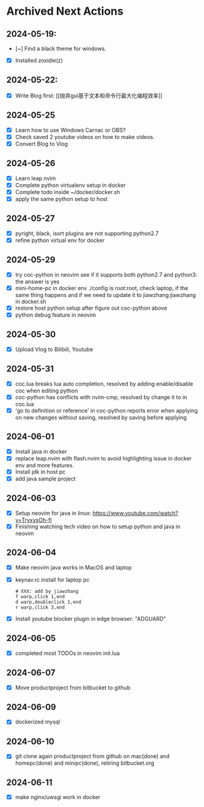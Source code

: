 # Archived Next Actions

## 2024-05-19:

- [~] Find a black theme for windows.
- [x] Installed zoxidie(z)


## 2024-05-22:

- [x] Write Blog first: [[抛弃gui基于文本和命令行最大化编程效率]]

## 2024-05-25

- [x] Learn how to use Windows Carnac or OBS? 
- [x] Check saved 2 youtube videos on how to make videos.
- [x] Convert Blog to Vlog

## 2024-05-26

- [x] Learn leap.nvim
- [x] Complete python virtualenv setup in docker
- [x] Complete todo inside ~/docker/docker.sh
- [x] apply the same python setup to host

## 2024-05-27

- [x] pyright, black, isort plugins are not supporting python2.7
- [x] refine python virtual env for docker

## 2024-05-29

- [x] try coc-python in neovim see if it supports both python2.7 and python3: the answer is yes
- [x] mini-home-pc in docker env ./config is root:root, check laptop, if the same thing happens and if we need to update it to jiawzhang:jiawzhang in docker.sh
- [x] restore host python setup after figure out coc-python above
- [x] python debug feature in neovim

## 2024-05-30

- [x] Upload Vlog to Bilibili, Youtube

## 2024-05-31

- [x] coc.lua breaks lua auto completion, resolved by adding enable/disable coc when editing python
- [x] coc-python <c-space> has conflicts with nvim-cmp, resolved by change it to <c-j> in coc.lua
- [x] 'go to definition or reference' in coc-python reports error when applying on new changes without saving, resolved by saving before applying

## 2024-06-01

- [x] Install java in docker
- [x] replace leap.nvim with flash.nvim to avoid highlighting issue in docker env and more features.
- [x] Install jdk in host pc
- [x] add java sample project

## 2024-06-03

- [x] Setup neovim for java in linux: https://www.youtube.com/watch?v=TryxysOh-fI
- [x] Finishing watching tech video on how to setup python and java in neovim

## 2024-06-04

- [x] Make neovim java works in MacOS and laptop
- [x] keynav.rc install for laptop pc
    ```
    # XXX: add by jiawzhang
    f warp,click 1,end
    d warp,doubleclick 1,end
    r warp,click 3,end
    ```
- [x] Install youtube blocker plugin in edge browser: "ADGUARD"


## 2024-06-05

- [x] completed most TODOs in neovim init.lua

## 2024-06-07

- [x] Move productproject from bitbucket to github


## 2024-06-09

- [x] dockerized mysql

## 2024-06-10

- [x] git clone again productproject from github on mac(done) and homepc(done) and minipc(done), retiring bitbucket.org

## 2024-06-11

- [x] make nginx/uwsgi work in docker

